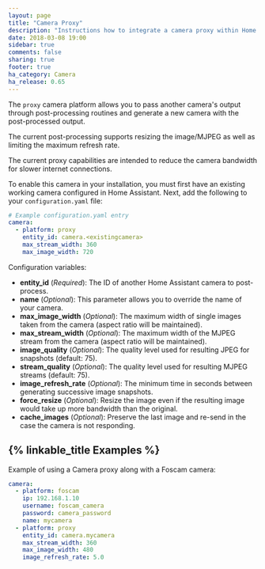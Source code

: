 ```yaml
---
layout: page
title: "Camera Proxy"
description: "Instructions how to integrate a camera proxy within Home Assistant."
date: 2018-03-08 19:00
sidebar: true
comments: false
sharing: true
footer: true
ha_category: Camera
ha_release: 0.65
---
```



The `proxy` camera platform allows you to pass another camera's output through post-processing routines and generate a new camera with the post-processed output.

The current post-processing supports resizing the image/MJPEG as well as limiting the maximum refresh rate.

The current proxy capabilities are intended to reduce the camera bandwidth for slower internet connections.

To enable this camera in your installation, you must first have an existing working camera configured in Home Assistant.  Next, add the following to your `configuration.yaml` file:

```yaml
# Example configuration.yaml entry
camera:
  - platform: proxy
    entity_id: camera.<existingcamera>
    max_stream_width: 360
    max_image_width: 720
```

Configuration variables:

- **entity_id** (*Required*): The ID of another Home Assistant camera to post-process.
- **name** (*Optional*): This parameter allows you to override the name of your camera.
- **max_image_width** (*Optional*): The maximum width of single images taken from the camera (aspect ratio will be maintained).
- **max_stream_width** (*Optional*): The maximum width of the MJPEG stream from the camera (aspect ratio will be maintained).
- **image_quality** (*Optional*): The quality level used for resulting JPEG for snapshots (default: 75).
- **stream_quality** (*Optional*): The quality level used for resulting MJPEG streams (default: 75).
- **image_refresh_rate** (*Optional*): The minimum time in seconds between generating successive image snapshots.
- **force_resize** (*Optional*): Resize the image even if the resulting image would take up more bandwidth than the original.
- **cache_images** (*Optional*): Preserve the last image and re-send in the case the camera is not responding.


## {% linkable_title Examples %}

Example of using a Camera proxy along with a Foscam camera:

```yaml
camera:
  - platform: foscam
    ip: 192.168.1.10
    username: foscam_camera
    password: camera_password
    name: mycamera
  - platform: proxy
    entity_id: camera.mycamera
    max_stream_width: 360
    max_image_width: 480
    image_refresh_rate: 5.0
```
